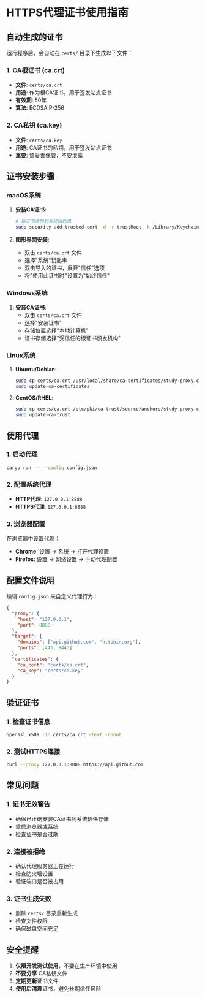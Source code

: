 # HTTPS代理证书使用指南

## 自动生成的证书

运行程序后，会自动在 `certs/` 目录下生成以下文件：

### 1. CA根证书 (ca.crt)
- **文件**: `certs/ca.crt`
- **用途**: 作为根CA证书，用于签发站点证书
- **有效期**: 50年
- **算法**: ECDSA P-256

### 2. CA私钥 (ca.key)
- **文件**: `certs/ca.key`
- **用途**: CA证书的私钥，用于签发站点证书
- **重要**: 请妥善保管，不要泄露

## 证书安装步骤

### macOS系统

1. **安装CA证书**:
   ```bash
   # 将证书添加到系统钥匙串
   sudo security add-trusted-cert -d -r trustRoot -k /Library/Keychains/System.keychain certs/ca.crt
   ```

2. **图形界面安装**:
   - 双击 `certs/ca.crt` 文件
   - 选择"系统"钥匙串
   - 双击导入的证书，展开"信任"选项
   - 将"使用此证书时"设置为"始终信任"

### Windows系统

1. **安装CA证书**:
   - 双击 `certs/ca.crt` 文件
   - 选择"安装证书"
   - 存储位置选择"本地计算机"
   - 证书存储选择"受信任的根证书颁发机构"

### Linux系统

1. **Ubuntu/Debian**:
   ```bash
   sudo cp certs/ca.crt /usr/local/share/ca-certificates/study-proxy.crt
   sudo update-ca-certificates
   ```

2. **CentOS/RHEL**:
   ```bash
   sudo cp certs/ca.crt /etc/pki/ca-trust/source/anchors/study-proxy.crt
   sudo update-ca-trust
   ```

## 使用代理

### 1. 启动代理
```bash
cargo run -- --config config.json
```

### 2. 配置系统代理
- **HTTP代理**: `127.0.0.1:8888`
- **HTTPS代理**: `127.0.0.1:8888`

### 3. 浏览器配置
在浏览器中设置代理：
- **Chrome**: 设置 → 系统 → 打开代理设置
- **Firefox**: 设置 → 网络设置 → 手动代理配置

## 配置文件说明

编辑 `config.json` 来自定义代理行为：

```json
{
  "proxy": {
    "host": "127.0.0.1",
    "port": 8888
  },
  "target": {
    "domains": ["api.github.com", "httpbin.org"],
    "ports": [443, 8443]
  },
  "certificates": {
    "ca_cert": "certs/ca.crt",
    "ca_key": "certs/ca.key"
  }
}
```

## 验证证书

### 1. 检查证书信息
```bash
openssl x509 -in certs/ca.crt -text -noout
```

### 2. 测试HTTPS连接
```bash
curl --proxy 127.0.0.1:8888 https://api.github.com
```

## 常见问题

### 1. 证书无效警告
- 确保已正确安装CA证书到系统信任存储
- 重启浏览器或系统
- 检查证书是否过期

### 2. 连接被拒绝
- 确认代理服务器正在运行
- 检查防火墙设置
- 验证端口是否被占用

### 3. 证书生成失败
- 删除 `certs/` 目录重新生成
- 检查文件权限
- 确保磁盘空间充足

## 安全提醒

1. **仅限开发测试使用**，不要在生产环境中使用
2. **不要分享** CA私钥文件
3. **定期更新**证书文件
4. **使用后清理**证书，避免长期信任风险